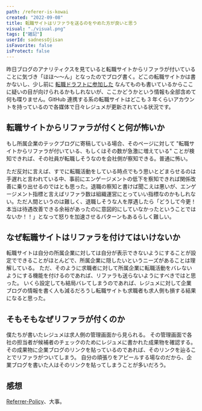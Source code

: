 ```yaml
---
path: /referer-is-kowai
created: "2022-09-08"
title: 転職サイトはリファラを送るのをやめた方が良いと思う
visual: "./visual.png"
tags: ["雑記"]
userId: sadnessOjisan
isFavorite: false
isProtect: false
---
```


昨日ブログのアナリティクスを見ていると転職サイトからリファラが付いていることに気づき「ほほ〜〜ん」となったのでブログ書く。どこの転職サイトかは書かないし、少し前に [転職ドラフトに参加した](https://blog.ojisan.io/job-draft-202209/) なんてものも書いているからここに疑いの目が向けられるかもしれないが、ここかどうかという情報も全部含めて何も喋りません。GitHub 連携する系の転職サイトはどこも 3 年くらいアカウントを持っているので各媒体で日々レジュメが更新されている状況です。

## 転職サイトからリファラが付くと何が怖いか

もし所属企業のテックブログに寄稿している場合、そのページに対して "転職サイトからリファラが付いている、もしくはその数が急激に増えている" ことが検知できれば、その社員が転職しそうなのを会社側が察知できる。普通に怖い。

ただ反対に言えば、すでに転職活動をしている時点でもう思いとどまらせるのは手遅れと言われている中、事前にエンゲージメントの低下を察知できれば関係改善に乗り出せるのではとも思った。退職の察知と書けば聞こえは悪いが、エンゲージメント指標と言えばリファラ数は組織運営にとっていい指標なのかもしれない。ただ人間というのは難しく、退職しそうな人を厚遇したら「どうして今更！本当は待遇改善できる余裕があったのに意図的にしていなかったということではないか！！」となって怒りを加速させるパターンもあるらしく難しい。

## なぜ転職サイトはリファラを付けてはいけないか

転職サイトは自分の所属企業に対しては自分が表示できないようにすることが設定でできることがほとんどで、所属企業に隠したいというニーズがあることは理解している。
ただ、そのように求職者に対して所属企業に転職活動をバレないようにする機能を付けるのであれば、リファラも送らないようにすべきではと思った。
いくら設定しても結局バレてしまうのであれば、レジュメに対して企業ブログの情報を書く人も減るだろうし転職サイトも求職者も求人側も損する結果になると思った。

## そもそもなぜリファラが付くのか

僕たちが書いたレジュメは求人側の管理画面から見られる。
その管理画面で各社の担当者が候補者のチェックのためにレジュメに書かれた成果物を確認する。
その成果物に企業ブログのリンクを貼っているのであれば、そのリンクを辿ることでリファラがついてしまう。
自分の頑張りをアピールする場なのだから、企業ブログを書いた人はそのリンクを貼ってしまうことが多いだろう。

## 感想

[Referrer-Policy](https://developer.mozilla.org/ja/docs/Web/HTTP/Headers/Referrer-Policy)、大事。
